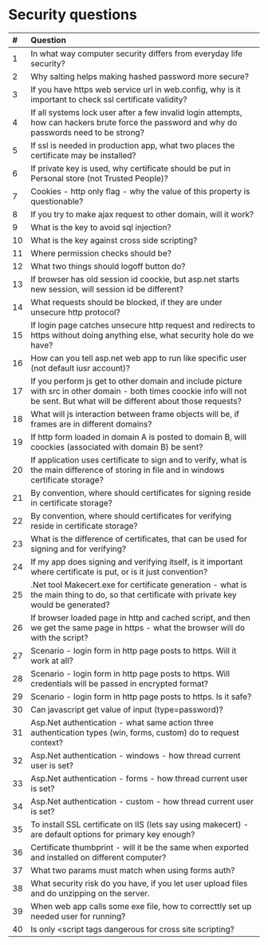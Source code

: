 # Security questions

| #   | Question                                                                                                                                                                        |
| :-- | :------------------------------------------------------------------------------------------------------------------------------------------------------------------------------ |
| 1   | In what way computer security differs from everyday life security?                                                                                                              |
| 2   | Why salting helps making hashed password more secure?                                                                                                                           |
| 3   | If you have https web service url in web.config, why is it important to check ssl certificate validity?                                                                         |
| 4   | If all systems lock user after a few invalid login attempts, how can hackers brute force the password and why do passwords need to be strong?                                   |
| 5   | If ssl is needed in production app, what two places the certificate may be installed?                                                                                           |
| 6   | If private key is used, why certificate should be put in Personal store (not Trusted People)?                                                                                   |
| 7   | Cookies - http only flag - why the value of this property is questionable?                                                                                                      |
| 8   | If you try to make ajax request to other domain, will it work?                                                                                                                  |
| 9   | What is the key to avoid sql injection?                                                                                                                                         |
| 10  | What is the key against cross side scripting?                                                                                                                                   |
| 11  | Where permission checks should be?                                                                                                                                              |
| 12  | What two things should logoff button do?                                                                                                                                        |
| 13  | If browser has old session id coockie, but asp.net starts new session, will session id be different?                                                                            |
| 14  | What requests should be blocked, if they are under unsecure http protocol?                                                                                                      |
| 15  | If login page catches unsecure http request and redirects to https without doing anything else, what security hole do we have?                                                  |
| 16  | How can you tell asp.net web app to run like specific user (not default iusr account)?                                                                                          |
| 17  | If you perform js get to other domain and include picture with src in other domain - both times coockie info will not be sent. But what will be different about those requests? |
| 18  | What will js interaction between frame objects will be, if frames are in different domains?                                                                                     |
| 19  | If http form loaded in domain A is posted to domain B, will coockies (associated with domain B) be sent?                                                                        |
| 20  | If application uses certificate to sign and to verify, what is the main difference of storing in file and in windows certificate storage?                                       |
| 21  | By convention, where should certificates for signing reside in certificate storage?                                                                                             |
| 22  | By convention, where should certificates for verifying reside in certificate storage?                                                                                           |
| 23  | What is the difference of certificates, that can be used for signing and for verifying?                                                                                         |
| 24  | If my app does signing and verifying itself, is it important where certificate is put, or is it just convention?                                                                |
| 25  | .Net tool Makecert.exe for certificate generation - what is the main thing to do, so that certificate with private key would be generated?                                      |
| 26  | If browser loaded page in http and cached script, and then we get the same page in https - what the browser will do with the script?                                            |
| 27  | Scenario - login form in http page posts to https. Will it work at all?                                                                                                         |
| 28  | Scenario - login form in http page posts to https. Will credentials will be passed in encrypted format?                                                                         |
| 29  | Scenario - login form in http page posts to https. Is it safe?                                                                                                                  |
| 30  | Can javascript get value of input (type=password)?                                                                                                                              |
| 31  | Asp.Net authentication - what same action three authentication types (win, forms, custom) do to request context?                                                                |
| 32  | Asp.Net authentication - windows - how thread current user is set?                                                                                                              |
| 33  | Asp.Net authentication - forms - how thread current user is set?                                                                                                                |
| 34  | Asp.Net authentication - custom - how thread current user is set?                                                                                                               |
| 35  | To install SSL certificate on IIS (lets say using makecert) - are default options for primary key enough?                                                                       |
| 36  | Certificate thumbprint - will it be the same when exported and installed on different computer?                                                                                 |
| 37  | What two params must match when using forms auth?                                                                                                                               |
| 38  | What security risk do you have, if you let user upload files and do unzipping on the server.                                                                                    |
| 39  | When web app calls some exe file, how to correcttly set up needed user for running?                                                                                             |
| 40  | Is only <script tags dangerous for cross site scripting?                                                                                                                        |
